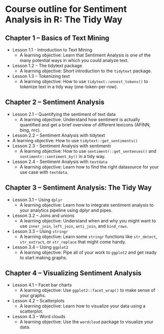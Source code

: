 # Course outline for Sentiment Analysis in R: The Tidy Way

## Chapter 1 – Basics of Text Mining
* Lesson 1.1 - Introduction to Text Mining
  * A learning objective: Learn that Sentiment Analysis is one of the many potential ways in which you could analyze text.
* Lesson 1.2 – The tidytext package
  * A learning objective: Short introduction to the `tidytext` package. 
* Lesson 1.3 – Tokenizing text
  * A learning objective: How to use `tidytext::unnest_tokens()` to tokenize text in a tidy way (one-token-per-row).

## Chapter 2 – Sentiment Analysis
* Lesson 2.1 – Quantifying the sentiment of text data
  * A learning objective: Understand how sentiment is actually quantified and get a brief overview of different lexicons (AFINN, bing, nrc).
 * Lesson 2.2 – Sentiment Analysis with tidytext
  * A learning objective: How to use `tidytext::get_sentiments()`
* Lesson 2.3 - Sentiment Analysis with sentimentr
  * A learning objective: How to use `sentimentr::get_sentences()` and `sentimentr::sentiment_by()` in a tidy way.
* Lesson 2.4 - Sentiment Analysis with `textdata`
  * A learning objective: Learn how to find the right datasource for your use case with `textdata`.

## Chapter 3 – Sentiment Analysis: The Tidy Way
* Lesson 3.1 – Using `dplyr`
  * A learning objective: Learn how to integrate sentiment analysis to your analytics pipeline using dplyr and pipes. 
* Lesson 3.2 – Joins and unions
  * A learning objective: Understand when and why you might want to use `inner_join`, `left_join`, `anti_join`, and `bind_rows`.
* Lesson 3.3 – Using `stringr`
  * A learning objective: Learn some `stringr` functions like `str_detect`, `str_extract`, or `str_replace` that might come handy.
* Lesson 3.4 – Using `ggplot2`
  * A learning objective: Pipe all of your work to `ggplot2` and get ready to start making graphs.

## Chapter 4 – Visualizing Sentiment Analysis
* Lesson 4.1 – Facet bar charts
  * A learning objective: Use `ggplot2::facet_wrap()` to make sense of your graphs.
* Lesson 4.2 – Scatterplots
  * A learning objective: Learn how to visualize your data using a scatterplot.
* Lesson 4.3 – Word clouds
  * A learning objective: Use the `wordcloud` package to visualize your data.
